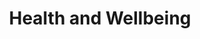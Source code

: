 ---
layout: posts_by_category
categories: Health and Wellbeing
title: Health and Wellbeing
permalink: /category/Health%20and%20Wellbeing
---